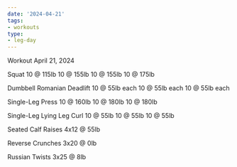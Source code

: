 ```yaml
---
date: '2024-04-21'
tags:
- workouts
type:
- leg-day
---
```


Workout April 21, 2024

Squat
10 @ 115lb
10 @ 155lb
10 @ 155lb
10 @ 175lb

Dumbbell Romanian Deadlift
10 @ 55lb each
10 @ 55lb each
10 @ 55lb each

Single-Leg Press
10 @ 160lb
10 @ 180lb
10 @ 180lb

Single-Leg Lying Leg Curl
10 @ 55lb
10 @ 55lb
10 @ 55lb

Seated Calf Raises
4x12 @ 55lb

Reverse Crunches
3x20 @ 0lb

Russian Twists
3x25 @ 8lb